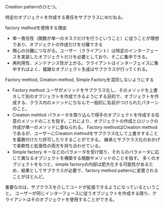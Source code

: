 Creation patternのひとつ。

特定のオブジェクトを作成する責任をサブクラスにゆだねる。

factory methodを使用する理由
- 単一責任性（関数が単一のタスクだけを行うということ）に従うことが理想であり、オブジェクトの作成だけを分離できる
- 関心の分離につながる。ユーザー（クライアント）は特定のインターフェースを実装したオブジェクトだけを必要としており、そこに集中できる。
- 再利用性、メンテナンス性が上がる。クライアントはインターフェイスに集中すればよく、複雑なオブジェクト生成はサブクラスが行ってくれる。

Factory method, Creation method, Simple Factoryを混同しないようにする

- Factory method
ユーザがメソッドをサブクラス化し、そのメソッドを上書きして別のオブジェクトを作成できるようにする目的で、オブジェクトを作成する、クラス内のメソッドにちなんで一般的に名前がつけられたパターンのこと。
- Creation mehtod
パラメータを取り込んで得手のオブジェクトを作成する任意のメソッドのことを指す。これにより、オブジェクトの作成とロジックの作成が単一のメソッドに委ねられる。
Factory methodはCreation methodであるが、ユーザーにCreation methodをサブクラス化して上書きすることを義務付けたり許可したりすることができる。
継承とサブクラス化のおかげで柔軟性と拡張性の両方を持ち合わせている。
- Simple factory
キーなどのパラメータを受け取り、それらのパラメータに応じて異なるオブジェクトを構築する関数やメソッドのことを指す。
多くのオブジェクトをもつと、simple factoryの内部は肥大化する可能性があるため、結果としてサブクラスが必要で、factory method patternに変更されることがほとんど。

重要なのは、サブクラスを介してコードが拡張できるようになっているということ。
ユーザーが同じインターフェースに従うオブジェクトを作成する限り、クライアントはそのオブジェクトを使用することができる。
